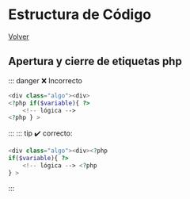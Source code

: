# Estructura de Código

[Volver](/index)

## Apertura y cierre de etiquetas php
::: danger :x: Incorrecto
```php
<div class="algo"><div>
<?php if($variable){ ?>
    <!-- lógica --> 
<?php } >
```
:::
::: tip :heavy_check_mark: correcto:
```php
<div class="algo"><div><?php
if($variable){ ?>
    <!-- lógica --> <?php
} >
```
:::